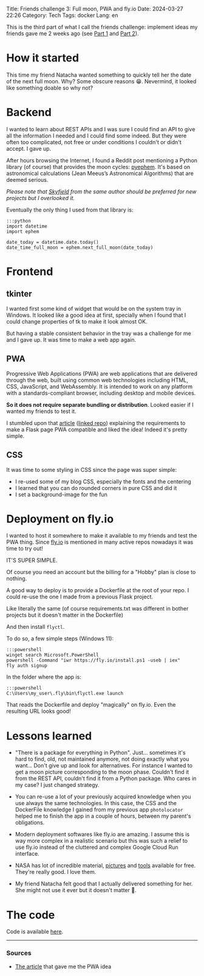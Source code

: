 Title: Friends challenge 3: Full moon, PWA and fly.io
Date: 2024-03-27 22:26
Category: Tech
Tags: docker
Lang: en

This is the third part of what I call the friends challenge: implement ideas my friends gave me 2 weeks ago (see [Part 1]({filename}/articles/fake-app-real-learning.md) and [Part 2]({filename}/articles/photolocator-flask.md)).

# How it started

This time my friend Natacha wanted something to quickly tell her the date of the next full moon. Why? Some obscure reasons 😁. Nevermind, it looked like something doable so why not?

# Backend

I wanted to learn about REST APIs and I was sure I could find an API to give all the information I needed and I could find some indeed. But they were often too complicated, not free or under conditions I couldn't or didn't accept. I gave up.

After hours browsing the Internet, I found a Reddit post mentioning a Python library (of course) that provides the moon cycles: [pyephem](https://rhodesmill.org/pyephem/). It's based on astronomical calculations (Jean Meeus’s Astronomical Algorithms) that are deemed serious. 

_Please note that [Skyfield](https://rhodesmill.org/skyfield/) from the same author should be preferred for new projects but I overlooked it._

Eventually the only thing I used from that library is:

    :::python
    import datetime
    import ephem

    date_today = datetime.date.today()
    date_time_full_moon = ephem.next_full_moon(date_today)

# Frontend

## tkinter

I wanted first some kind of widget that would be on the system tray in Windows. It looked like a good idea at first, specially when I found that I could change properties of tk to make it look almost OK.

But having a stable consistent behavior in the tray was a challenge for me and I gave up. It was time to make a web app again.

## PWA

Progressive Web Applications (PWA) are web applications that are delivered through the web, built using common web technologies including HTML, CSS, JavaScript, and WebAssembly. It is intended to work on any platform with a standards-compliant browser, including desktop and mobile devices. 

**So it does not require separate bundling or distribution**. Looked easier if I wanted my friends to test it.

I stumbled upon that [article](https://medium.com/@tristan_4694/how-to-create-a-progressive-web-app-pwa-using-flask-f227d5854c49) ([linked repo](https://github.com/Trigo93/flask_pwa_example)) explaining the requirements to make a Flask page PWA compatible and liked the idea! Indeed it's pretty simple.

## CSS

It was time to some styling in CSS since the page was super simple:

* I re-used some of my blog CSS, especially the fonts and the centering
* I learned that you can do rounded corners in pure CSS and did it
* I set a background-image for the fun

# Deployment on fly.io

I wanted to host it somewhere to make it available to my friends and test the PWA thing. Since [fly.io](https://fly.io/) is mentioned in many active repos nowadays it was time to try out!

IT'S SUPER SIMPLE.

Of course you need an account but the billing for a "Hobby" plan is close to nothing.

A good way to deploy is to provide a Dockerfile at the root of your repo. I could re-use the one I made from a previous Flask project.

Like literally the same (of course requirements.txt was different in bother projects but it doesn't matter in the Dockerfile)

And then install `flyctl`.

To do so, a few simple steps (Windows 11):

    :::powershell
    winget search Microsoft.PowerShell
    powershell -Command "iwr https://fly.io/install.ps1 -useb | iex"
    fly auth signup

In the folder where the app is:

    :::powershell
    C:\Users\my_user\.fly\bin\flyctl.exe launch 

That reads the Dockerfile and deploy "magically" on fly.io. Even the resulting URL looks good!

# Lessons learned

* "There is a package for everything in Python". Just... sometimes it's hard to find, old, not maintained anymore, not doing exactly what you want... Don't give up and look for alternatives. For instance I wanted to get a moon picture corresponding to the moon phase. Couldn't find it from the REST API, couldn't find it from a Python package. Who cares in my case? I just changed strategy.

* You can re-use a lot of your previously acquired knowledge when you use always the same technologies. In this case, the CSS and the DockerFile knowledge I gained from my previous app `photolocator` helped me to finish the app in a couple of hours, between my parent's obligations.

* Modern deployment softwares like fly.io are amazing. I assume this is way more complex in a realistic scenario but this was such a relief to use fly.io instead of the cluttered and complex Google Cloud Run interface.

* NASA has lot of incredible material, [pictures](https://svs.gsfc.nasa.gov/gallery/moonphase/) and [tools](https://moon.nasa.gov/moon-observation/daily-moon-guide/?intent=021) available for free. They're really good. I love them.

* My friend Natacha felt good that I actually delivered something for her. She might not use it ever but it doesn't matter 🙂.

# The code

Code is available [here](https://github.com/frica/natamoon/).

---

### Sources

* [The article](https://medium.com/@tristan_4694/how-to-create-a-progressive-web-app-pwa-using-flask-f227d5854c49) that gave me the PWA idea
